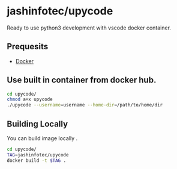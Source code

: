 # jashinfotec/upycode
Ready to use python3 development with vscode docker container.

## Prequesits
  - [Docker](https://docs.docker.com/install/)

## Use built in container from docker hub.

  ```sh
  cd upycode/
  chmod a+x upycode
  ./upycode --username=username --home-dir=/path/to/home/dir
  ```

## Building Locally
  You can build image locally .
  ```sh
  cd upycode/
  TAG=jashinfotec/upycode
  docker build -t $TAG .
  ```